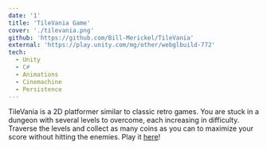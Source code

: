 ```yaml
---
date: '1'
title: 'TileVania Game'
cover: './tilevania.png'
github: 'https://github.com/Bill-Merickel/TileVania'
external: 'https://play.unity.com/mg/other/webglbuild-772'
tech:
  - Unity
  - C#
  - Animations
  - Cinemachine
  - Persistence
---
```


TileVania is a 2D platformer similar to classic retro games. You are stuck in a dungeon with several levels to overcome, each increasing in difficulty. Traverse the levels and collect as many coins as you can to maximize your score without hitting the enemies. Play it [here](https://play.unity.com/mg/other/webglbuild-772)!
